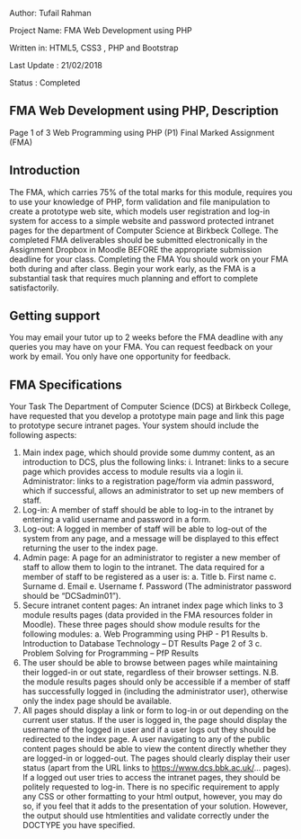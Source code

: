 <p><span>Author:</span> Tufail Rahman </p>
<p><span>Project Name:</span> FMA Web Development using PHP </p>
<p><span>Written in:</span> HTML5, CSS3 , PHP and Bootstrap</p>
<p><span>Last Update :</span> 21/02/2018</p>
<p><span>Status :</span> Completed</p>

## FMA Web Development using PHP, Description
Page 1 of 3
Web Programming using PHP (P1)
Final Marked Assignment (FMA)
## Introduction
The FMA, which carries 75% of the total marks for this module, requires you to use your
knowledge of PHP, form validation and file manipulation to create a prototype web site, which
models user registration and log-in system for access to a simple website and password
protected intranet pages for the department of Computer Science at Birkbeck College.
The completed FMA deliverables should be submitted electronically in the Assignment
Dropbox in Moodle BEFORE the appropriate submission deadline for your class.
Completing the FMA
You should work on your FMA both during and after class. Begin your work early, as the FMA
is a substantial task that requires much planning and effort to complete satisfactorily.
## Getting support
You may email your tutor up to 2 weeks before the FMA deadline with any queries you may
have on your FMA. You can request feedback on your work by email. You only have one
opportunity for feedback.
## FMA Specifications
Your Task
The Department of Computer Science (DCS) at Birkbeck College, have requested that you
develop a prototype main page and link this page to prototype secure intranet pages. Your
system should include the following aspects:
1. Main index page, which should provide some dummy content, as an introduction to
DCS, plus the following links:
i. Intranet: links to a secure page which provides access to module results via a
login
ii. Administrator: links to a registration page/form via admin password, which if
successful, allows an administrator to set up new members of staff.
2. Log-in: A member of staff should be able to log-in to the intranet by entering a valid
username and password in a form.
3. Log-out: A logged in member of staff will be able to log-out of the system from any
page, and a message will be displayed to this effect returning the user to the index
page.
4. Admin page: A page for an administrator to register a new member of staff to allow
them to login to the intranet. The data required for a member of staff to be registered
as a user is:
a. Title
b. First name
c. Surname
d. Email
e. Username
f. Password (The administrator password should be “DCSadmin01”).
5. Secure intranet content pages: An intranet index page which links to 3 module
results pages (data provided in the FMA resources folder in Moodle). These three
pages should show module results for the following modules:
a. Web Programming using PHP - P1 Results
b. Introduction to Database Technology – DT Results
Page 2 of 3
c. Problem Solving for Programming – PfP Results
6. The user should be able to browse between pages while maintaining their logged-in or
out state, regardless of their browser settings. N.B. the module results pages should
only be accessible if a member of staff has successfully logged in (including the
administrator user), otherwise only the index page should be available.
7. All pages should display a link or form to log-in or out depending on the current user
status. If the user is logged in, the page should display the username of the logged in
user and if a user logs out they should be redirected to the index page.
A user navigating to any of the public content pages should be able to view the content
directly whether they are logged-in or logged-out. The pages should clearly display their user
status (apart from the URL links to https://www.dcs.bbk.ac.uk/... pages). If a logged out user
tries to access the intranet pages, they should be politely requested to log-in.
There is no specific requirement to apply any CSS or other formatting to your html
output, however, you may do so, if you feel that it adds to the presentation of your solution.
However, the output should use htmlentities and validate correctly under the DOCTYPE you
have specified.

